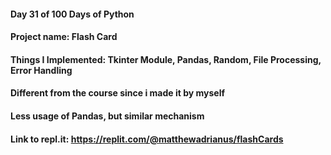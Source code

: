 #### Day 31 of 100 Days of Python
#### Project name: Flash Card
#### Things I Implemented: Tkinter Module, Pandas, Random, File Processing, Error Handling

#### Different from the course since i made it by myself
#### Less usage of Pandas, but similar mechanism

#### Link to repl.it: https://replit.com/@matthewadrianus/flashCards
